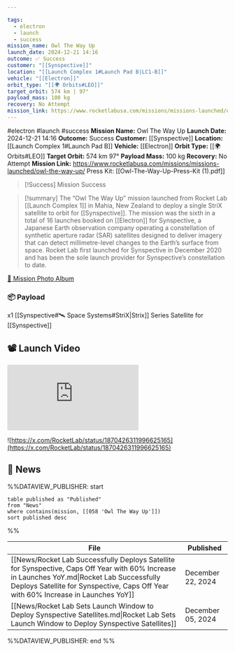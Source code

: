 ```yaml
---

tags:
  - electron
  - launch
  - success
mission_name: Owl The Way Up
launch_date: 2024-12-21 14:16
outcome: ✅ Success
customer: "[[Synspective]]"
location: "[[Launch Complex 1#Launch Pad B|LC1-B]]"
vehicle: "[[Electron]]"
orbit_type: "[[🌍 Orbits#LEO]]"
target_orbit: 574 km | 97°
payload_mass: 100 kg
recovery: No Attempt
mission_link: https://www.rocketlabusa.com/missions/missions-launched/owl-the-way-up/
---
```


<div tabindex="0"></div>

#electron #launch #success
**Mission Name:** Owl The Way Up
**Launch Date:** 2024-12-21 14:16
**Outcome:** Success
**Customer:** [[Synspective]]
**Location:** [[Launch Complex 1#Launch Pad B]]
**Vehicle:** [[Electron]]
**Orbit Type:** [[🌍 Orbits#LEO]]
**Target Orbit:** 574 km 97°
**Payload Mass:** 100 kg
**Recovery:** No Attempt
**Mission Link:** https://www.rocketlabusa.com/missions/missions-launched/owl-the-way-up/
Press Kit: [[Owl-The-Way-Up-Press-Kit (1).pdf]]

>[!Success] Mission Success

>[!summary]
The “Owl The Way Up” mission launched from Rocket Lab [[Launch Complex 1]] in Mahia, New Zealand to deploy a single StriX satellite to orbit for [[Synspective]]. The mission was the sixth in a total of 16 launches booked on [[Electron]] for Synspective, a Japanese Earth observation company operating a constellation of synthetic aperture radar (SAR) satellites designed to deliver imagery that can detect millimetre-level changes to the Earth’s surface from space. Rocket Lab first launched for Synspective in December 2020 and has been the sole launch provider for Synspective’s constellation to date.
>
[📸 Mission Photo Album](https://www.flickr.com/photos/rocketlab/albums/72177720322675410/)
### 📦 Payload

x1 [[Synspective#🛰️ Space Systems#StriX|Strix]] Series Satellite for [[Synspective]]

## 📽️ Launch Video

<div class="responsive-video">
<iframe src="https://www.youtube.com/embed/-7VZB4pHJrQ" title="Rocket Lab - &#39;Owl The Way Up&#39; Launch" frameborder="0" allow="accelerometer; autoplay; clipboard-write; encrypted-media; gyroscope; picture-in-picture; web-share" referrerpolicy="strict-origin-when-cross-origin" allowfullscreen tabindex="-1"></iframe>
</div>

![https://x.com/RocketLab/status/1870426311996625165](https://x.com/RocketLab/status/1870426311996625165)

## 📰 News
%%DATAVIEW_PUBLISHER: start
```
table published as "Published"
from "News"
where contains(mission, [[058 'Owl The Way Up']])
sort published desc
```
%%

| File                                                                                                                                                                                                                               | Published         |
| ---------------------------------------------------------------------------------------------------------------------------------------------------------------------------------------------------------------------------------- | ----------------- |
| [[News/Rocket Lab Successfully Deploys Satellite for Synspective, Caps Off Year with 60% Increase in Launches YoY.md\|Rocket Lab Successfully Deploys Satellite for Synspective, Caps Off Year with 60% Increase in Launches YoY]] | December 22, 2024 |
| [[News/Rocket Lab Sets Launch Window to Deploy Synspective Satellites.md\|Rocket Lab Sets Launch Window to Deploy Synspective Satellites]]                                                                                         | December 05, 2024 |

%%DATAVIEW_PUBLISHER: end %%